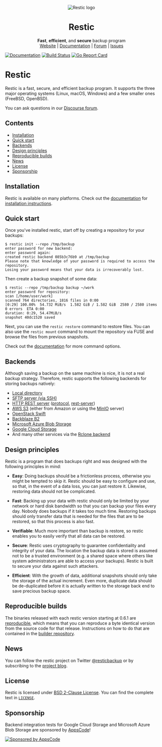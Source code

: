 <p align="center">
  <img src="https://restic.readthedocs.io/en/latest/_static/logo.png" alt="Restic logo">
</p>

<h1 align="center">
  Restic
</h1>

<p align="center">
  <strong>Fast</strong>, <strong>efficient</strong>, and <strong>secure</strong> backup program
  <br>
  <a href="https://restic.net/">Website</a> |
  <a href="https://restic.readthedocs.io/">Documentation</a> |
  <a href="https://forum.restic.net/">Forum</a> |
  <a href="https://github.com/restic/restic/issues">Issues</a>
</p>

[![Documentation](https://readthedocs.org/projects/restic/badge/?version=latest)](https://restic.readthedocs.io/en/latest/?badge=latest)
[![Build Status](https://github.com/restic/restic/workflows/test/badge.svg)](https://github.com/restic/restic/actions?query=workflow%3Atest)
[![Go Report Card](https://goreportcard.com/badge/github.com/restic/restic)](https://goreportcard.com/report/github.com/restic/restic)

# Restic

Restic is a fast, secure, and efficient backup program.
It supports the three major operating systems (Linux, macOS, Windows) and a few smaller ones (FreeBSD, OpenBSD).

You can ask questions in our [Discourse forum](https://forum.restic.net).

## Contents

- [Installation](#installation)
- [Quick start](#quick-start)
- [Backends](#backends)
- [Design principles](#design-principles)
- [Reproducible builds](#reproducible-builds)
- [News](#news)
- [License](#license)
- [Sponsorship](#sponsorship)

## Installation

Restic is available on many platforms.
Check out the [documentation](https://restic.readthedocs.io/) for [installation instructions](https://restic.readthedocs.io/en/stable/020_installation.html).

## Quick start

Once you've installed restic, start off by creating a repository for your backups:

    $ restic init --repo /tmp/backup
    enter password for new backend:
    enter password again:
    created restic backend 085b3c76b9 at /tmp/backup
    Please note that knowledge of your password is required to access the repository.
    Losing your password means that your data is irrecoverably lost.

Then create a backup snapshot of some data:

    $ restic --repo /tmp/backup backup ~/work
    enter password for repository:
    scan [/home/user/work]
    scanned 764 directories, 1816 files in 0:00
    [0:29] 100.00%  54.732 MiB/s  1.582 GiB / 1.582 GiB  2580 / 2580 items  0 errors  ETA 0:00
    duration: 0:29, 54.47MiB/s
    snapshot 40dc1520 saved

Next, you can use the `restic restore` command to restore files.
You can also use the `restic mount` command to mount the repository via FUSE and browse the files from previous snapshots.

Check out the [documentation](https://restic.readthedocs.io/en/latest/) for more command options.

## Backends

Although saving a backup on the same machine is nice, it is not a real backup strategy.
Therefore, restic supports the following backends for storing backups natively:

- [Local directory](https://restic.readthedocs.io/en/latest/030_preparing_a_new_repo.html#local)
- [SFTP server (via SSH)](https://restic.readthedocs.io/en/latest/030_preparing_a_new_repo.html#sftp)
- [HTTP REST server](https://restic.readthedocs.io/en/latest/030_preparing_a_new_repo.html#rest-server) ([protocol](https://restic.readthedocs.io/en/latest/100_references.html#rest-backend), [rest-server](https://github.com/restic/rest-server))
- [AWS S3](https://restic.readthedocs.io/en/latest/030_preparing_a_new_repo.html#amazon-s3) (either from Amazon or using the [MinIO](https://minio.io) server)
- [OpenStack Swift](https://restic.readthedocs.io/en/latest/030_preparing_a_new_repo.html#openstack-swift)
- [Backblaze B2](https://restic.readthedocs.io/en/latest/030_preparing_a_new_repo.html#backblaze-b2)
- [Microsoft Azure Blob Storage](https://restic.readthedocs.io/en/latest/030_preparing_a_new_repo.html#microsoft-azure-blob-storage)
- [Google Cloud Storage](https://restic.readthedocs.io/en/latest/030_preparing_a_new_repo.html#google-cloud-storage)
- And many other services via the [Rclone backend](https://restic.readthedocs.io/en/latest/030_preparing_a_new_repo.html#other-services-via-rclone)

## Design principles

Restic is a program that does backups right and was designed with the following principles in mind:

- **Easy**: Doing backups should be a frictionless process, otherwise
  you might be tempted to skip it. Restic should be easy to configure
  and use, so that, in the event of a data loss, you can just restore
  it. Likewise, restoring data should not be complicated.

- **Fast**: Backing up your data with restic should only be limited by
  your network or hard disk bandwidth so that you can backup your files
  every day. Nobody does backups if it takes too much time. Restoring
  backups should only transfer data that is needed for the files that
  are to be restored, so that this process is also fast.

- **Verifiable**: Much more important than backup is restore, so restic
  enables you to easily verify that all data can be restored.

- **Secure**: Restic uses cryptography to guarantee confidentiality and
  integrity of your data. The location the backup data is stored is
  assumed not to be a trusted environment (e.g. a shared space where
  others like system administrators are able to access your backups).
  Restic is built to secure your data against such attackers.

- **Efficient**: With the growth of data, additional snapshots should
  only take the storage of the actual increment. Even more, duplicate
  data should be de-duplicated before it is actually written to the
  storage back end to save precious backup space.

## Reproducible builds

The binaries released with each restic version starting at 0.6.1 are
[reproducible](https://reproducible-builds.org/), which means that you can
reproduce a byte identical version from the source code for that
release. Instructions on how to do that are contained in the
[builder repository](https://github.com/restic/builder).

## News

You can follow the restic project on Twitter [@resticbackup](https://twitter.com/resticbackup) or by subscribing to
the [project blog](https://restic.net/blog/).

## License

Restic is licensed under [BSD 2-Clause License](https://opensource.org/licenses/BSD-2-Clause). You can find the
complete text in [``LICENSE``](LICENSE).

## Sponsorship

Backend integration tests for Google Cloud Storage and Microsoft Azure Blob
Storage are sponsored by [AppsCode](https://appscode.com)!

[![Sponsored by AppsCode](https://cdn.appscode.com/images/logo/appscode/ac-logo-color.png)](https://appscode.com)
